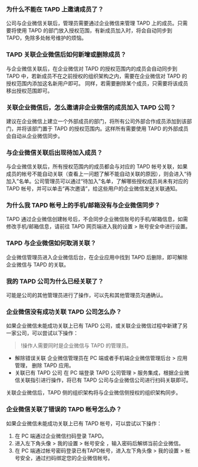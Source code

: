 ### 为什么不能在 TAPD 上邀请成员了？
公司与企业微信关联后，管理员需要通过企业微信来管理 TAPD 上的成员。只需要将使用 TAPD 的部门放入授权范围，有新成员加入时，将会自动同步到 TAPD，免除多处帐号维护的烦恼。
 
### TAPD 关联企业微信后如何新增或删除成员？
与企业微信关联后，在企业微信对 TAPD 的授权范围内的成员会自动同步到 TAPD 中，若新成员不在之前授权的组织架构之内，需要在企业微信对 TAPD 的授权范围内添加这名新用户即可。
同样，若需要删除某个成员，只需要将该成员移出授权范围即可。
 
### 关联企业微信后，怎么邀请非企业微信的成员加入 TAPD 公司？
建议在企业微信上建立一个外部成员的部门，将所有公司外部合作成员添加到该部门，并将该部门置于 TAPD 的授权范围内。这样所有需要使用 TAPD 的外部成员会自动从企业微信同步。
 
### 与企业微信关联后出现待加入成员？
与企业微信关联后，所有授权范围内的成员都会与对应的 TAPD 帐号关联，如果成员的帐号不能自动关联（查看上一问题了解不能自动关联的原因），则会进入“待加入”名单。公司管理员可以通过“待加入”名单，了解哪些授权成员尚未有对应的 TAPD 帐号，并可以单击“再次邀请”，给这些用户的企业微信发送关联通知。
 
### 为什么我 TAPD 帐号上的手机/邮箱没有与企业微信同步？
TAPD 通过企业微信创建帐号后，不会同步企业微信账号的手机/邮箱信息，如需修改手机/邮箱信息，请前往 TAPD 网页端进入我的设置 > 账号安全中进行设置。
 
### TAPD 与企业微信如何取消关联？
企业微信管理员进入企业微信后台，在企业应用中找到 TAPD 后删除，即可解除企业微信与 TAPD 的关联。
 
### 我的 TAPD 公司为什么已经关联了？
可能是公司的其他管理员进行了操作，可以先和其他管理员沟通确认。
 
### 企业微信没有成功关联 TAPD 公司怎么办？
如果企业微信未能成功关联上已有 TAPD 公司，或关联企业微信过程中新建了另一家公司，可以尝试以下操作：
>!操作人需要同时是企业微信与 TAPD 的管理员。

- 解除错误关联
企业微信管理员在 PC 端或者手机端企业微信管理后台 > 应用管理， 删除 TAPD 应用。
- 关联已有 TAPD 公司
在 PC 端登录 TAPD 公司管理 > 服务集成，根据企业微信关联指引进行操作，将已有 TAPD 公司与企业微信公司进行扫码关联即可。

关联企业微信后，TAPD 侧的组织架构将与企业微信侧授权的组织架构同步。
 
### 企业微信关联了错误的 TAPD 帐号怎么办？
如果企业微信未能成功关联上已有 TAPD 帐号，可以尝试以下操作：
1. 在 PC 端通过企业微信扫码登录 TAPD。
2. 进入左下角头像 > 我的设置 > 帐号安全 ，输入密码后解绑当前企业微信。
3. 在 PC 端通过帐号密码登录已有TAPD帐号，进入左下角头像 > 我的设置 > 帐号安全，通过扫码绑定您的企业微信帐号。



